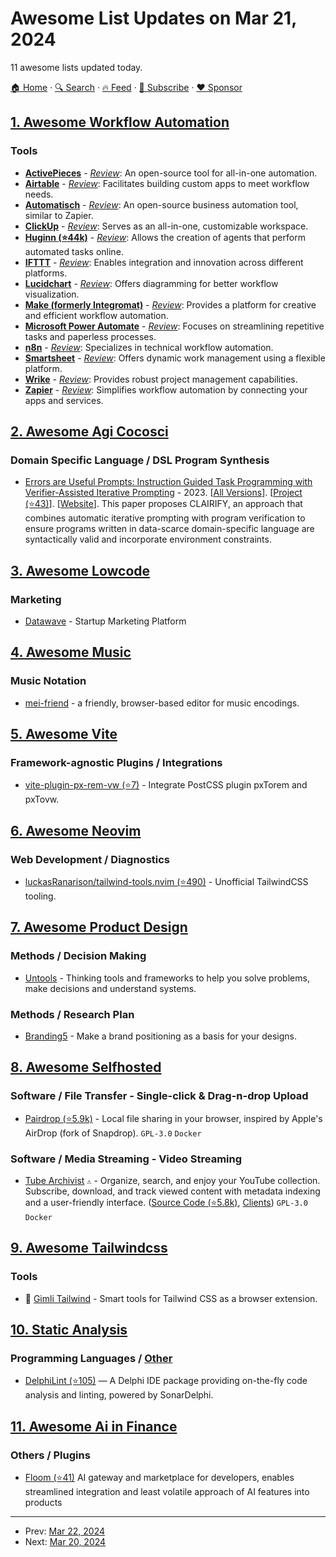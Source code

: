 # Awesome List Updates on Mar 21, 2024

11 awesome lists updated today.

[🏠 Home](/README.md) · [🔍 Search](https://www.trackawesomelist.com/search/) · [🔥 Feed](https://www.trackawesomelist.com/rss.xml) · [📮 Subscribe](https://trackawesomelist.us17.list-manage.com/subscribe?u=d2f0117aa829c83a63ec63c2f&id=36a103854c) · [❤️  Sponsor](https://github.com/sponsors/theowenyoung)



## [1. Awesome Workflow Automation](/content/dariubs/awesome-workflow-automation/README.md)

### Tools

*   **[ActivePieces](https://www.activepieces.com/)** - *[Review](https://productivity.directory/activepieces)*: An open-source tool for all-in-one automation.
*   **[Airtable](https://airtable.com/)** - *[Review](https://productivity.directory/airtable)*: Facilitates building custom apps to meet workflow needs.
*   **[Automatisch](https://automatisch.io/)** - *[Review](https://productivity.directory/automatisch)*: An open-source business automation tool, similar to Zapier.
*   **[ClickUp](https://clickup.com/)** - *[Review](https://productivity.directory/clickup)*: Serves as an all-in-one, customizable workspace.
*   **[Huginn (⭐44k)](https://github.com/huginn/huginn)** - *[Review](https://productivity.directory/huginn)*: Allows the creation of agents that perform automated tasks online.
*   **[IFTTT](https://ifttt.com/)** - *[Review](https://productivity.directory/ifttt)*: Enables integration and innovation across different platforms.
*   **[Lucidchart](https://www.lucidchart.com/)** - *[Review](https://productivity.directory/lucidchart)*: Offers diagramming for better workflow visualization.
*   **[Make (formerly Integromat)](https://www.make.com/)** - *[Review](https://productivity.directory/make)*: Provides a platform for creative and efficient workflow automation.
*   **[Microsoft Power Automate](https://flow.microsoft.com/)** - *[Review](https://productivity.directory/microsoft-power-automate)*: Focuses on streamlining repetitive tasks and paperless processes.
*   **[n8n](https://n8n.io/)** - *[Review](https://productivity.directory/n8n)*: Specializes in technical workflow automation.
*   **[Smartsheet](https://www.smartsheet.com/)** - *[Review](https://productivity.directory/smartsheet)*: Offers dynamic work management using a flexible platform.
*   **[Wrike](https://www.wrike.com/)** - *[Review](https://productivity.directory/wrike)*: Provides robust project management capabilities.
*   **[Zapier](https://zapier.com/)** - *[Review](https://productivity.directory/zapier)*: Simplifies workflow automation by connecting your apps and services.

## [2. Awesome Agi Cocosci](/content/YuzheSHI/awesome-agi-cocosci/README.md)

### Domain Specific Language / DSL Program Synthesis

*   [Errors are Useful Prompts: Instruction Guided Task Programming with Verifier-Assisted Iterative Prompting](https://arxiv.org/abs/2303.14100) - 2023. \[[All Versions](https://scholar.google.com/scholar?cluster=8063693456660536915)]. \[[Project (⭐43)](https://github.com/ac-rad/xdl-generation)]. \[[Website](https://ac-rad.github.io/clairify/)]. This paper proposes CLAIRIFY, an approach that combines automatic iterative prompting with program verification to ensure programs written in data-scarce domain-specific language are syntactically valid and incorporate environment constraints.

## [3. Awesome Lowcode](/content/antdimot/awesome-lowcode/README.md)

### Marketing

*   [Datawave](https://datawave.app) - Startup Marketing Platform

## [4. Awesome Music](/content/ciconia/awesome-music/README.md)

### Music Notation

*   [mei-friend](https://mei-friend.mdw.ac.at) - a friendly, browser-based editor for music encodings.

## [5. Awesome Vite](/content/vitejs/awesome-vite/README.md)

### Framework-agnostic Plugins / Integrations

*   [vite-plugin-px-rem-vw (⭐7)](https://github.com/zscumt123/vite-plugin-px-rem-vw) - Integrate PostCSS plugin pxTorem and pxTovw.

## [6. Awesome Neovim](/content/rockerBOO/awesome-neovim/README.md)

### Web Development / Diagnostics

*   [luckasRanarison/tailwind-tools.nvim (⭐490)](https://github.com/luckasRanarison/tailwind-tools.nvim) - Unofficial TailwindCSS tooling.

## [7. Awesome Product Design](/content/ttt30ga/awesome-product-design/README.md)

### Methods / Decision Making

*   [Untools](https://untools.co) - Thinking tools and frameworks to help you solve problems, make decisions and understand systems.

### Methods / Research Plan

*   [Branding5](https://www.branding5.com/) - Make a brand positioning as a basis for your designs.

## [8. Awesome Selfhosted](/content/awesome-selfhosted/awesome-selfhosted/README.md)

### Software / File Transfer - Single-click & Drag-n-drop Upload

*   [Pairdrop (⭐5.9k)](https://github.com/schlagmichdoch/pairdrop) - Local file sharing in your browser, inspired by Apple's AirDrop (fork of Snapdrop). `GPL-3.0` `Docker`

### Software / Media Streaming - Video Streaming

*   [Tube Archivist](https://tubearchivist.com/) `⚠` - Organize, search, and enjoy your YouTube collection. Subscribe, download, and track viewed content with metadata indexing and a user-friendly interface. ([Source Code (⭐5.8k)](https://github.com/tubearchivist/tubearchivist), [Clients](https://docs.tubearchivist.com/faq/#how-do-i-import-my-videos-to-emby-plex-jellyfin-kodi)) `GPL-3.0` `Docker`

## [9. Awesome Tailwindcss](/content/aniftyco/awesome-tailwindcss/README.md)

### Tools

*   💼 [Gimli Tailwind](https://chromewebstore.google.com/detail/gimli-tailwind/fojckembkmaoehhmkiomebhkcengcljl) - Smart tools for Tailwind CSS as a browser extension.

## [10. Static Analysis](/content/analysis-tools-dev/static-analysis/README.md)

### Programming Languages / [Other](#other-1)

*   [DelphiLint (⭐105)](https://github.com/integrated-application-development/delphilint) — A Delphi IDE package providing on-the-fly code analysis and linting, powered by SonarDelphi.

## [11. Awesome Ai in Finance](/content/georgezouq/awesome-ai-in-finance/README.md)

### Others / Plugins

*   [Floom (⭐41)](https://github.com/FloomAI/Floom) AI gateway and marketplace for developers, enables streamlined integration and least volatile approach of AI features into products

---

- Prev: [Mar 22, 2024](/content/2024/03/22/README.md)
- Next: [Mar 20, 2024](/content/2024/03/20/README.md)